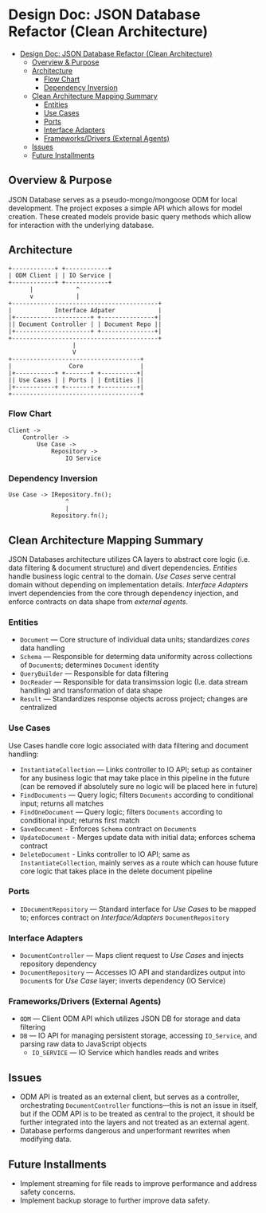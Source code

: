 # Design Doc: JSON Database Refactor (Clean Architecture)

- [Design Doc: JSON Database Refactor (Clean Architecture)](#design-doc-json-database-refactor-clean-architecture)
  - [Overview \& Purpose](#overview--purpose)
  - [Architecture](#architecture)
    - [Flow Chart](#flow-chart)
    - [Dependency Inversion](#dependency-inversion)
  - [Clean Architecture Mapping Summary](#clean-architecture-mapping-summary)
    - [Entities](#entities)
    - [Use Cases](#use-cases)
    - [Ports](#ports)
    - [Interface Adapters](#interface-adapters)
    - [Frameworks/Drivers (External Agents)](#frameworksdrivers-external-agents)
  - [Issues](#issues)
  - [Future Installments](#future-installments)

## Overview & Purpose
JSON Database serves as a pseudo-mongo/mongoose ODM for local development. The project exposes a simple API which allows for model creation. These created models provide basic query methods which allow for interaction with the underlying database.

## Architecture
```
+------------+ +------------+
| ODM Client | | IO Service |
+------------+ +------------+
      |            ^
      v            |
+-----------------------------------------+
|            Interface Adpater            |
|+---------------------+ +---------------+|
|| Document Controller | | Document Repo ||
|+---------------------+ +---------------+|
+-----------------------------------------+
                  |
                  V
+------------------------------------+
|                Core                |
|+-----------+ +-------+ +----------+|
|| Use Cases | | Ports | | Entities ||
|+-----------+ +-------+ +----------+|
+------------------------------------+
```

### Flow Chart
```
Client ->
    Controller ->
        Use Case ->
            Repository ->
                IO Service
```

### Dependency Inversion
```
Use Case -> IRepository.fn();
                ^
                |
            Repository.fn();
```

## Clean Architecture Mapping Summary

JSON Databases architecture utilizes CA layers to abstract core logic (i.e. data filtering & document structure) and divert dependencies. *Entities* handle business logic central to the domain. *Use Cases* serve central domain without depending on implementation details. *Interface Adapters* invert dependencies from the core through dependency injection, and enforce contracts on data shape from *external agents*.

### Entities
  * `Document` — Core structure of individual data units; standardizes *cores* data handling
  * `Schema` — Responsible for determing data uniformity across collections of `Document`s; determines `Document` identity
  * `QueryBuilder` — Responsible for data filtering
  * `DocReader` — Responsible for data transimssion logic (I.e. data stream handling) and transformation of data shape
  * `Result` — Standardizes response objects across project; changes are centralized

### Use Cases
Use Cases handle core logic associated with data filtering and document handling:

  * `InstantiateCollection` — Links controller to IO API; setup as container for any business logic that may take place in this pipeline in the future (can be removed if absolutely sure no logic will be placed here in future)
  * `FindDocuments` — Query logic; filters `Documents` according to conditional input; returns all matches
  * `FindOneDocument` — Query logic; filters `Documents` according to conditional input; returns first match
  * `SaveDocument` - Enforces `Schema` contract on `Document`s
  * `UpdateDocument` - Merges update data with initial data; enforces schema contract
  * `DeleteDocument` - Links controller to IO API; same as `InstantiateCollection`, mainly serves as a route which can house future core logic that takes place in the delete document pipeline

### Ports
  * `IDocumentRepository` — Standard interface for *Use Cases* to be mapped to; enforces contract on *Interface/Adapters* `DocumentRepository`

### Interface Adapters
  * `DocumentController` — Maps client request to *Use Cases* and injects repository dependency
  * `DocumentRepository` — Accesses IO API and standardizes output into `Document`s for *Use Case* layer; inverts dependency (IO Service)

### Frameworks/Drivers (External Agents)
  * `ODM` — Client ODM API which utilizes JSON DB for storage and data filtering
  * `DB` — IO API for managing persistent storage, accessing `IO_Service`, and parsing raw data to JavaScript objects
    * `IO_SERVICE` — IO Service which handles reads and writes 

## Issues
  * ODM API is treated as an external client, but serves as a controller, orchestrating `DocumentController` functions—this is not an issue in itself, but if the ODM API is to be treated as central to the project, it should be further integrated into the layers and not treated as an external agent.
  * Database performs dangerous and unperformant rewrites when modifying data.

## Future Installments
  * Implement streaming for file reads to improve performance and address safety concerns.
  * Implement backup storage to further improve data safety.
